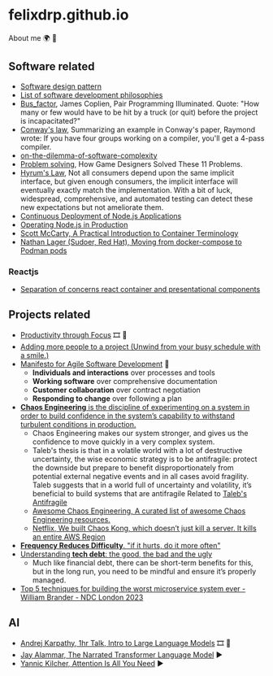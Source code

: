 # felixdrp.github.io
About me 🌍 🏴󠁧󠁢󠁳󠁣󠁴󠁿

## Software related
+ [Software design pattern](https://en.wikipedia.org/wiki/Software_design_pattern)
+ [List of software development philosophies](https://en.wikipedia.org/wiki/List_of_software_development_philosophies) 
+ [Bus_factor](https://en.wikipedia.org/wiki/Bus_factor), James Coplien, Pair Programming Illuminated. Quote: "How many or few would have to be hit by a truck (or quit) before the project is incapacitated?"
+ [Conway's law](https://en.wikipedia.org/wiki/Conway%27s_law), Summarizing an example in Conway's paper, Raymond wrote: If you have four groups working on a compiler, you'll get a 4-pass compiler.
+ [on-the-dilemma-of-software-complexity](https://alibaba-cloud.medium.com/on-the-dilemma-of-software-complexity-a4a27c718931)
+ [Problem solving](https://www.youtube.com/watch?v=rJZyPdYIbZI), How Game Designers Solved These 11 Problems.
+ [Hyrum's Law](https://www.hyrumslaw.com/), Not all consumers depend upon the same implicit interface, but given enough consumers, the implicit interface will eventually exactly match the implementation. With a bit of luck, widespread, comprehensive, and automated testing can detect these new expectations but not ameliorate them.
+ [Continuous Deployment of Node.js Applications](https://blog.risingstack.com/continuous-deployment-of-node-js-applications/)
+ [Operating Node.js in Production](https://blog.risingstack.com/operating-node-in-production/)
+ [Scott McCarty, A Practical Introduction to Container Terminology](https://developers.redhat.com/blog/2018/02/22/container-terminology-practical-introduction#)
+ [Nathan Lager (Sudoer, Red Hat), Moving from docker-compose to Podman pods](https://www.redhat.com/sysadmin/compose-podman-pods)

### Reactjs

+ [Separation of concerns react container and presentational components](https://www.freecodecamp.org/news/separation-of-concerns-react-container-and-presentational-components/)

## Projects related

+ [Productivity through Focus](https://www.youtube.com/watch?v=XfWEXYAyiWw) 🎞 🎥
+ [Adding more people to a project (Unwind from your busy schedule with a smile.)](https://workchronicles.com/adding-more-people-to-a-project/)
+ [Manifesto for Agile Software Development](https://agilemanifesto.org/) 📃
  + **Individuals and interactions** over processes and tools
  + **Working software** over comprehensive documentation
  + **Customer collaboration** over contract negotiation
  + **Responding to change** over following a plan
+ [**Chaos Engineering** is the discipline of experimenting on a system in order to build confidence in the system’s capability to withstand turbulent conditions in production.](http://principlesofchaos.org/)
  + Chaos Engineering makes our system stronger, and gives us the confidence to move quickly in a very complex system.
  + Taleb's thesis is that in a volatile world with a lot of destructive uncertainty, the wise economic strategy is to be antifragile: protect the downside but prepare to benefit disproportionately from potential external negative events and in all cases avoid fragility. Taleb suggests that in a world full of uncertainty and volatility, it’s beneficial to build systems that are antifragile Related to [Taleb's Antifragile](https://en.wikipedia.org/wiki/Antifragile_%28book%29)
  + [Awesome Chaos Engineering, A curated list of awesome Chaos Engineering resources.](https://github.com/dastergon/awesome-chaos-engineering)
  + [Netflix, We built Chaos Kong, which doesn’t just kill a server. It kills an entire AWS Region](https://netflixtechblog.com/chaos-engineering-upgraded-878d341f15fa)
+ [**Frequency Reduces Difficulty**. "if it hurts, do it more often"](https://martinfowler.com/bliki/FrequencyReducesDifficulty.html)
+ [Understanding **tech debt**: the good, the bad and the ugly](https://www.thoughtworks.com/insights/articles/overcome-tech-debt-keep-your-business-moving)
  + Much like financial debt, there can be short-term benefits for this, but in the long run, you need to be mindful and ensure it’s properly managed.
+ [Top 5 techniques for building the worst microservice system ever - William Brander - NDC London 2023](https://www.youtube.com/watch?v=88_LUw1Wwe4)

## AI

+ [Andrej Karpathy, 1hr Talk, Intro to Large Language Models](https://www.youtube.com/watch?v=zjkBMFhNj_g) 🎞 🎥
+ [Jay Alammar, The Narrated Transformer Language Model](https://www.youtube.com/watch?v=-QH8fRhqFHM) ▶️
+ [Yannic Kilcher, Attention Is All You Need](https://www.youtube.com/watch?v=iDulhoQ2pro) ▶️

